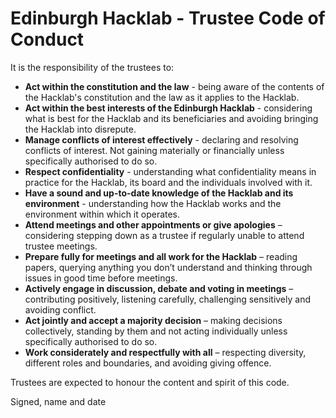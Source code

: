 # Edinburgh Hacklab - Trustee Code of Conduct #

It is the responsibility of the trustees to:

- **Act within the constitution and the law** - being aware of the contents of the Hacklab's constitution and the law as it applies to the Hacklab.
- **Act within the best interests of the Edinburgh Hacklab** - considering what is best for the Hacklab and its beneficiaries and avoiding bringing the Hacklab into disrepute.
- **Manage conflicts of interest effectively** - declaring and resolving conflicts of interest. Not gaining materially or financially unless specifically authorised to do so.
- **Respect confidentiality** - understanding what confidentiality means in practice forthe Hacklab, its board and the individuals involved with it.
- **Have a sound and up-to-date knowledge of the Hacklab and its environment** - understanding how the Hacklab works and the environment within which itoperates.
- **Attend meetings and other appointments or give apologies** – considering stepping down as a trustee if regularly unable to attend trustee meetings.
- **Prepare fully for meetings and all work for the Hacklab** – reading papers, querying anything you don’t understand and thinking through issues in good time before meetings.
- **Actively engage in discussion, debate and voting in meetings** – contributing positively, listening carefully, challenging sensitively and avoiding conflict.
- **Act jointly and accept a majority decision** – making decisions collectively, standing by them and not acting individually unless specifically authorised to do so.
- **Work considerately and respectfully with all** – respecting diversity, different roles and boundaries, and avoiding giving offence.

Trustees are expected to honour the content and spirit of this code.

Signed, name and date


